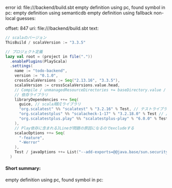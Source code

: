 error id: 
file://<WORKSPACE>/backend/build.sbt
empty definition using pc, found symbol in pc: 
empty definition using semanticdb
empty definition using fallback
non-local guesses:

offset: 847
uri: file://<WORKSPACE>/backend/build.sbt
text:
```scala
// scalaのバージョン
ThisBuild / scalaVersion := "3.3.5"

// プロジェクト定義
lazy val root = (project in file("."))
  .enablePlugins(PlayScala)
  .settings(
    name := "todo-backend",
    version := "0.1.0",
    crossScalaVersions := Seq("2.13.16", "3.3.5"),
    scalaVersion := crossScalaVersions.value.head,
    // Compile / unmanagedResourceDirectories += baseDirectory.value / "conf",
    // 依存ライブラリ
    libraryDependencies ++= Seq(
      guice, // scala用DIライブラリ
      "org.scalatest" %% "scalatest" % "3.2.16" % Test, // テストライブラリ
      "org.scalatestplus" %% "scalacheck-1-17" % "3.2.18.0" % Test // // ScalaCheck,
      "org.scalatestplus.play" %% "scalatestplus-play" % "6.0.0" % Test,
    ),
    // Play依存に含まれるJLineが問題の原因になるのでexcludeする
    scalacOptions ++= Seq(
      "-feature",
      "-Werror"
    ),
    Test / javaOptions ++= List("--add-exports=@@java.base/sun.security.x509=ALL-UNNAMED")
  )

```


#### Short summary: 

empty definition using pc, found symbol in pc: 